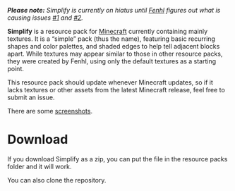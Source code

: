*__Please note:__ Simplify is currently on hiatus until [Fenhl](https://github.com/Fenhl) figures out what is causing issues [#1](https://github.com/Fenhl/Simplify/issues/1) and [#2](https://github.com/Fenhl/Simplify/issues/2).*

**Simplify** is a resource pack for [Minecraft][] currently containing mainly textures. It is a “simple” pack (thus the name), featuring basic recurring shapes and color palettes, and shaded edges to help tell adjacent blocks apart. While textures may appear similar to those in other resource packs, they were created by Fenhl, using only the default textures as a starting point.

This resource pack should update whenever Minecraft updates, so if it lacks textures or other assets from the latest Minecraft release, feel free to submit an issue.

There are some [screenshots][].

Download
========

If you download Simplify as a zip, you can put the file in the resource packs folder and it will work.

You can also clone the repository.

[Minecraft]: http://minecraft.net/ (Minecraft)
[screenshots]: http://fenhl.net/mc/simplify.php (Fenhl: Simplify: Screenshots)
